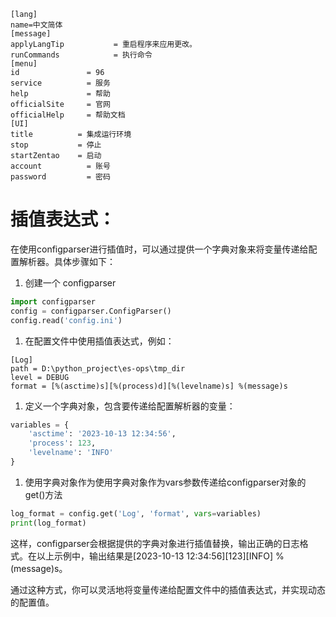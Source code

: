 ```shell
[lang]
name=中文简体
[message]
applyLangTip           = 重启程序来应用更改。
runCommands            = 执行命令
[menu]
id               = 96
service          = 服务
help             = 帮助
officialSite     = 官网
officialHelp     = 帮助文档
[UI]
title          = 集成运行环境
stop           = 停止
startZentao    = 启动
account          = 账号
password         = 密码
```

# 插值表达式：

在使用configparser进行插值时，可以通过提供一个字典对象来将变量传递给配置解析器。具体步骤如下：

1. 创建一个 configparser

```python
import configparser
config = configparser.ConfigParser()
config.read('config.ini')
```

1. 在配置文件中使用插值表达式，例如：

```
[Log]
path = D:\python_project\es-ops\tmp_dir
level = DEBUG
format = [%(asctime)s][%(process)d][%(levelname)s] %(message)s
```

1. 定义一个字典对象，包含要传递给配置解析器的变量：

```python
variables = {
    'asctime': '2023-10-13 12:34:56',
    'process': 123,
    'levelname': 'INFO'
}
```

1. 使用字典对象作为使用字典对象作为vars参数传递给configparser对象的get()方法

```python
log_format = config.get('Log', 'format', vars=variables)
print(log_format)
```

这样，configparser会根据提供的字典对象进行插值替换，输出正确的日志格式。在以上示例中，输出结果是[2023-10-13 12:34:56][123][INFO] %(message)s。

通过这种方式，你可以灵活地将变量传递给配置文件中的插值表达式，并实现动态的配置值。